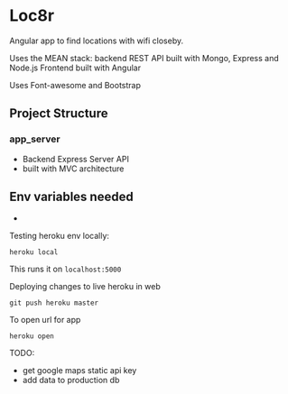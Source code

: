 # Loc8r
Angular app to find locations with wifi closeby.

Uses the MEAN stack: backend REST API built with Mongo, Express and Node.js
Frontend built with Angular

Uses Font-awesome and Bootstrap

## Project Structure

### app_server
- Backend Express Server API
- built with MVC architecture

## Env variables needed
- 



Testing heroku env locally:
```
heroku local
```
This runs it on `localhost:5000`

Deploying changes to live heroku in web
```
git push heroku master
```

To open url for app
```
heroku open
```


TODO:
- get google maps static api key
- add data to production db
